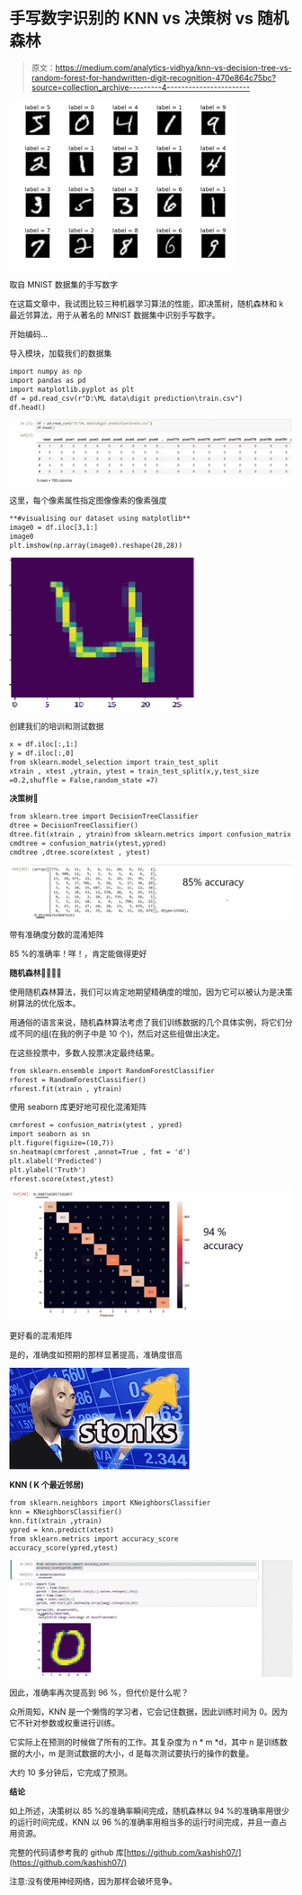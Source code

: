 # 手写数字识别的 KNN vs 决策树 vs 随机森林

> 原文：<https://medium.com/analytics-vidhya/knn-vs-decision-tree-vs-random-forest-for-handwritten-digit-recognition-470e864c75bc?source=collection_archive---------4----------------------->

![](img/0c545bab35de956732d6d6a6d6012d49.png)

取自 MNIST 数据集的手写数字

在这篇文章中，我试图比较三种机器学习算法的性能，即决策树，随机森林和 k 最近邻算法，用于从著名的 MNIST 数据集中识别手写数字。

开始编码…

导入模块，加载我们的数据集

```
import numpy as np
import pandas as pd
import matplotlib.pyplot as plt
df = pd.read_csv(r"D:\ML data\digit prediction\train.csv")
df.head()
```

![](img/2587ff52a2d23a55c545e09d03432be2.png)

这里，每个像素属性指定图像像素的像素强度

```
**#visualising our dataset using matplotlib**
image0 = df.iloc[3,1:]
image0                                                
plt.imshow(np.array(image0).reshape(28,28))
```

![](img/c6fe556e1ff59a25d9391a23c16f2b40.png)

创建我们的培训和测试数据

```
x = df.iloc[:,1:]
y = df.iloc[:,0]
from sklearn.model_selection import train_test_split
xtrain , xtest ,ytrain, ytest = train_test_split(x,y,test_size =0.2,shuffle = False,random_state =7)
```

**决策树**🌲

```
from sklearn.tree import DecisionTreeClassifier 
dtree = DecisionTreeClassifier()
dtree.fit(xtrain , ytrain)from sklearn.metrics import confusion_matrix
cmdtree = confusion_matrix(ytest,ypred)
cmdtree ,dtree.score(xtest , ytest)
```

![](img/195407ad54b6c9d6f074b1032fb60bd0.png)

带有准确度分数的混淆矩阵

85 %的准确率！咩！，肯定能做得更好

**随机森林**🌴🌳🌳🌳

使用随机森林算法，我们可以肯定地期望精确度的增加，因为它可以被认为是决策树算法的优化版本。

用通俗的语言来说，随机森林算法考虑了我们训练数据的几个具体实例，将它们分成不同的组(在我的例子中是 10 个)，然后对这些组做出决定。

在这些投票中，多数人投票决定最终结果。

```
from sklearn.ensemble import RandomForestClassifier
rforest = RandomForestClassifier()
rforest.fit(xtrain , ytrain)
```

使用 seaborn 库更好地可视化混淆矩阵

```
cmrforest = confusion_matrix(ytest , ypred)
import seaborn as sn
plt.figure(figsize=(10,7))
sn.heatmap(cmrforest ,annot=True , fmt = 'd')
plt.xlabel('Predicted')
plt.ylabel('Truth')
rforest.score(xtest,ytest)
```

![](img/c5fa631b051a7b51f69934396936f9e9.png)

更好看的混淆矩阵

是的，准确度如预期的那样显著提高，准确度很高

![](img/153a22e321fc73cc50b02f030b9ad5ec.png)

**KNN ( K 个最近邻居)**

```
from sklearn.neighbors import KNeighborsClassifier
knn = KNeighborsClassifier()
knn.fit(xtrain ,ytrain)
ypred = knn.predict(xtest)
from sklearn.metrics import accuracy_score
accuracy_score(ypred,ytest)
```

![](img/178f74cdb5e47648bef844415a01849e.png)

因此，准确率再次提高到 96 %，但代价是什么呢？

众所周知，KNN 是一个懒惰的学习者，它会记住数据，因此训练时间为 0。因为它不针对参数或权重进行训练。

它实际上在预测的时候做了所有的工作。其复杂度为 n * m *d，其中 n 是训练数据的大小，m 是测试数据的大小，d 是每次测试要执行的操作的数量。

大约 10 多分钟后，它完成了预测。

**结论**

如上所述，决策树以 85 %的准确率瞬间完成，随机森林以 94 %的准确率用很少的运行时间完成，KNN 以 96 %的准确率用相当多的运行时间完成，并且一直占用资源。

完整的代码请参考我的 github 库[https://github.com/kashish07/](https://github.com/kashish07/)

注意:没有使用神经网络，因为那样会破坏竞争。